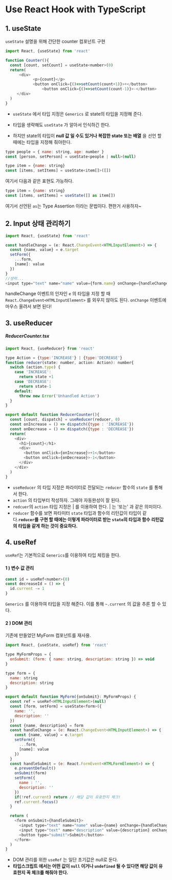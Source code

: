 

# Use React Hook with TypeScript



## 1. useState

`useState` 설명을  위해 간단한 counter 컴포넌트 구현

```javascript
import React, {useState} from 'react'

function Counter(){
  const [count, setCount] = useState<number>(0)
  return(
      <div>
    		<p>{count}</p>
    		<button onClick={()=>setCount(count+1)}>+</button>
				<button onClick={()=>setCount(count-1)}>-</button>
     </div>
  )
}
```

- `useState` 에서 타입 지정은 `Generics` 로 state의 타입을 지정해 준다. 

- 타입을 생략해도 `useState` 가 알아서 인식하긴 한다. 
- 하지만 state의 타입이 **null 값 일 수도 있거나 복잡한 state 또는 배열** 을 선언 할 때에는 타입을 지정해 줘야한다.

```javascript
type people = { name: string, age: number }
const [person, setPerson] = useState<people | null>(null)

type item = {name: string}
const [items, setItems] = useState<item[]>([])
```

여기서 다음과 같은 표현도 가능하다.

```javascript
type item = {name: string}
const [items, setItems] = useState([] as item[])
```

여기서 선언된 `as`는 Type Assertion 이라는 문법이다. 편한거 사용하자~



## 2. Input 상태 관리하기

```javascript
import React, {useState} from 'react'

const handleChange = (e: React.ChangeEvent<HTMLInputElement>) => {
  const {name, value} = e.target
  setForm({
    ...form,
    [name]: value
  })
}
//생략...
<input type="text" name="name" value={form.name} onChange={handleChange}/>
```

handleChange 이벤트의 인자인 `e` 의 타입을 지정 할 때 `React.ChangeEvent<HTMLInputElement>` 를 외우지 않아도 된다. `onChange` 이벤트에 마우스 올려서 보면 된다!



## 3. useReducer



##### ReducerCounter.tsx

```javascript
import React, {useReducer} from 'react'

type Action = {type:'INCREASE'} | {type:'DECREASE'}
function reducer(state: number, action: Action): number{
  switch (action.type) {
    case 'INCREASE':
      return state +1
    case 'DECREASE':
      return state-1
    default:
      throw new Error('Unhandled Action')
  }
}

export default function ReducerCounter(){
  const [count, dispatch] = useReducer(reducer, 0)
  const onIncrease = () => dispatch({type : 'INCREASE'})
  const onDecrease = () => dispatch({type : 'DECREASE'})
  return(
    <div>
      <h1>{count}</h1>
      <div>
        <button onClick={onIncrease}>+1</button>
        <button onClick={onDecrease}>-1</button>
      </div>
    </div>
  )
}
```

- `useReducer` 의 타입 지정은 파라미터로 전달되는 `reducer` 함수의 `state` 를 통해서 한다.
- `action` 의 타입부터 작성하자. 그래야 자동완성이 잘 된다.
- `redcuer`의  `action` 타입 지정은 | 를 이용하여 한다. | 는 '또는' 과 같은 의미이다.
- `reducer` 함수를 보면 파타미터 `state` 타입과 함수의 리턴값이 타입이 같다.**`reducer`를 구현 할 때에는 이렇게 파라미터로 받는 `state`의 타입과 함수 리턴값의 타입을 같게 하는 것이 중요하다.**



## 4. useRef

`useRef`는 기본적으로 `Generics`를 이용하여 타입 체킹을 한다.

#### 1 ) 변수 값 관리 

```javascript
const id = useRef<number>(0)
const decreaseId = () => {
  id.current -= 1
}
```

`Generics` 를 이용하여 타입을 지정 해준다. 이를 통해 `~.current` 의 값을 추론 할 수 있다.



#### 2 ) DOM 관리

기존에 만들었던 MyForm 컴포넌트를 재사용.

```javascript
import React, {useState, useRef} from 'react'

type MyFormProps = {
  onSubmit: (form: { name: string, description: string }) => void
}

type form = {
  name: string
  description: string
}

export default function MyForm({onSubmit}: MyFormProps) {
  const ref = useRef<HTMLInputElement>(null)
  const [form, setForm] = useState<form>({
    name: '',
    description: ''
  })
  const {name, description} = form
  const handleChange = (e: React.ChangeEvent<HTMLInputElement>) => {
    const {name, value} = e.target
    setForm({
      ...form,
      [name]: value
    })
  }
  const handleSubmit = (e: React.FormEvent<HTMLFormElement>) => {
    e.preventDefault()
    onSubmit(form)
    setForm({
      name : '',
      description: ''
    })
    if(!ref.current) return // 해당 값이 유효한지 체크!
    ref.current.focus()
  }

  return (
    <form onSubmit={handleSubmit}>
      <input type="text" name="name" value={name} onChange={handleChange} ref={ref}/>
      <input type="text" name="description" value={description} onChange={handleChange}/>
      <button type="submit">Submit</button>
    </form>
  )
}

```

- DOM 관리를 위한 `useRef` 는 일단 초기값은 null로 둔다.
- **타입스크립트 에서는 어떤 값이 `null` 이거나 `undefined` 될 수 있다면 해당 값이 유효한지 꼭 체크를 해줘야 한다.**
